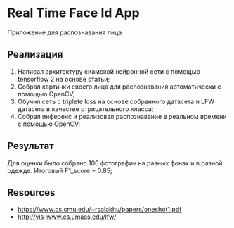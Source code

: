 # Real Time Face Id App
Приложение для распознавания лица

## Реализация
1) Написал архитектуру сиамской нейронной сети с помощью tensorflow 2 на основе статьи;
2) Собрал картинки своего лица для распознавания автоматически с помощью OpenCV;
3) Обучил сеть с triplete loss на основе собранного датасета и LFW датасета в качестве отрицательного класса;
4) Собрал инференс и реализовал распознавание в реальном времени с помощью OpenCV;

## Результат
Для оценки было собрано 100 фотографии на разных фонах и в разной одежде. Итоговый F1_score = 0.85;

## Resources
- https://www.cs.cmu.edu/~rsalakhu/papers/oneshot1.pdf
- http://vis-www.cs.umass.edu/lfw/